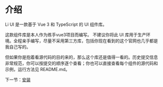 # 介绍

Li UI 是一款基于 Vue 3 和 TypeScript 的 UI 组件库。

这款组件库是本人作为练手vue3项目而编写。
不建议你将此 UI 库用于生产环境。全程亲手编写，尽量不采用第三方库，包括你现在看到的这个官网也几乎都是我自己写的。

但如果你是抱着看源代码的目的来的，那么这个库还是值得一看的。历史提交信息非常规范，你可以按提交的顺序逐个查看；你也可以直接查看每个组件的源代码和示例，运行方法见 README.md。

下一节：[安装](#/doc/install)
